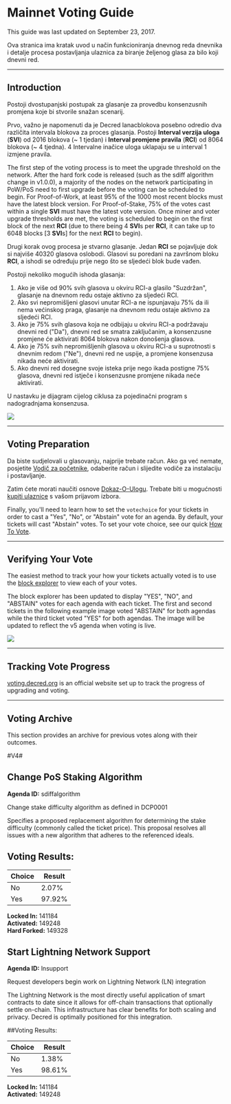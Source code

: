 # Mainnet Voting Guide

This guide was last updated on September 23, 2017.

Ova stranica ima kratak uvod u način funkcioniranja dnevnog reda dnevnika i detalje procesa postavljanja ulaznica za biranje željenog glasa za bilo koji dnevni red.

---

## Introduction

Postoji dvostupanjski postupak za glasanje za provedbu konsenzusnih promjena koje bi stvorile snažan scenarij.

Prvo, važno je napomenuti da je Decred lanacblokova posebno odredio dva različita intervala blokova za proces glasanja. Postoji **Interval verzija uloga** (**SVI**) od 2016 blokova (~ 1 tjedan) i **Interval promjene pravila** (**RCI**) od 8064 blokova (~ 4 tjedna). 4 Intervalne inačice uloga uklapaju se u interval 1 izmjene pravila.

The first step of the voting process is to meet the upgrade threshold on the network. After the hard fork code is released (such as the sdiff algorithm change in v1.0.0), a majority of the nodes on the network participating in PoW/PoS need to first upgrade before the voting can be scheduled to begin. For Proof-of-Work, at least 95% of the 1000 most recent blocks must have the latest block version. For Proof-of-Stake, 75% of the votes cast within a single **SVI** must have the latest vote version. Once miner and voter upgrade thresholds are met, the voting is scheduled to begin on the first block of the next **RCI** (due to there being 4 **SVI**s per **RCI**, it can take up to 6048 blocks [3 **SVI**s] for the next **RCI** to begin).

Drugi korak ovog procesa je stvarno glasanje. Jedan **RCI** se pojavljuje dok si najviše 40320 glasova oslobodi. Glasovi su poredani na završnom bloku **RCI**, a ishodi se određuju prije nego što se sljedeći blok bude vađen.

Postoji nekoliko mogućih ishoda glasanja:

1. Ako je više od 90% svih glasova u okviru RCI-a glasilo "Suzdržan", glasanje na dnevnom redu ostaje aktivno za sljedeći RCI.
2. Ako svi nepromišljeni glasovi unutar RCI-a ne ispunjavaju 75% da ili nema većinskog praga, glasanje na dnevnom redu ostaje aktivno za sljedeći RCI.
3. Ako je 75% svih glasova koja ne odbijaju u okviru RCI-a podržavaju dnevni red ("Da"), dnevni red se smatra zaključanim, a konsenzusne promjene će aktivirati 8064 blokova nakon donošenja glasova.
4. Ako je 75% svih nepromišljenih glasova u okviru RCI-a u suprotnosti s dnevnim redom ("Ne"), dnevni red ne uspije, a promjene konsenzusa nikada neće aktivirati.
5. Ako dnevni red dosegne svoje isteka prije nego ikada postigne 75% glasova, dnevni red istječe i konsenzusne promjene nikada neće aktivirati.

U nastavku je dijagram cijelog ciklusa za pojedinačni program s nadogradnjama konsenzusa.

<img src="/img/voting-cycle-v9.png">

---

## Voting Preparation

Da biste sudjelovali u glasovanju, najprije trebate račun. Ako ga već nemate, posjetite [Vodič za početnike](/getting-started/beginner-guide.md), odaberite račun i slijedite vodiče za instalaciju i postavljanje.

Zatim ćete morati naučiti osnove [Dokaz-O-Ulogu](/mining/proof-of-stake.md). Trebate biti u mogućnosti [kupiti ulaznice](/mining/proof-of-stake.md#how-to-stake) s vašom prijavom izbora.

Finally, you'll need to learn how to set the `votechoice` for your tickets in order to cast a "Yes", "No", or "Abstain" vote for an agenda. By default, your tickets will cast "Abstain" votes. To set your vote choice, see our quick [How To Vote](/getting-started/user-guides/how-to-vote.md).

---

## Verifying Your Vote

The easiest method to track your how your tickets actually voted is to use the [block explorer](https://mainnet.decred.org) to view each of your votes.

The block explorer has been updated to display "YES", "NO", and "ABSTAIN" votes for each agenda with each ticket. The first and second tickets in the following example image voted "ABSTAIN" for both agendas while the third ticket voted "YES" for both agendas. The image will be updated to reflect the v5 agenda when voting is live.

<img src="/img/verify_block-explorer-votes.png">

---

## Tracking Vote Progress

[voting.decred.org](https://voting.decred.org) is an official website set up to track the progress of upgrading and voting.

---

## Voting Archive

This section provides an archive for previous votes along with their outcomes.

#V4#

## Change PoS Staking Algorithm
**Agenda ID:**  sdiffalgorithm

Change stake difficulty algorithm as defined in DCP0001

Specifies a proposed replacement algorithm for determining the stake difficulty (commonly called the ticket price). This proposal resolves all issues with a new algorithm that adheres to the referenced ideals.

## Voting Results: 

| Choice  | Result
|-----|-------|
|No   |  2.07%|
|Yes  | 97.92%|

**Locked In:** 141184<br />
**Activated:** 149248<br />
**Hard Forked:** 149328


## Start Lightning Network Support
**Agenda ID:**  lnsupport

Request developers begin work on Lightning Network (LN) integration

The Lightning Network is the most directly useful application of smart contracts to date since it allows for off-chain transactions that optionally settle on-chain. This infrastructure has clear benefits for both scaling and privacy. Decred is optimally positioned for this integration.

##Voting Results:

| Choice  | Result
|-----|-------|
|No   |  1.38%|
|Yes  | 98.61%|

**Locked In:** 141184<br />
**Activated:** 149248
